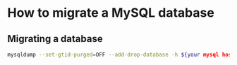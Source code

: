 # How to migrate a MySQL database

## Migrating a database

```bash
mysqldump --set-gtid-purged=OFF --add-drop-database -h ${your mysql host} -u ${your username} -p --databases ${your database name} > ${your database name}.sql
```
